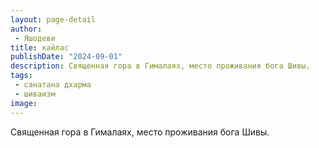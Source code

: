 ```yaml
---
layout: page-detail
author:
 - Яшодеви
title: кайлас
publishDate: "2024-09-01"
description: Священная гора в Гималаях, место проживания бога Шивы.
tags:
 - санатана дхарма
 - шиваизм
image: 
---
```

Священная гора в Гималаях, место проживания бога Шивы.

